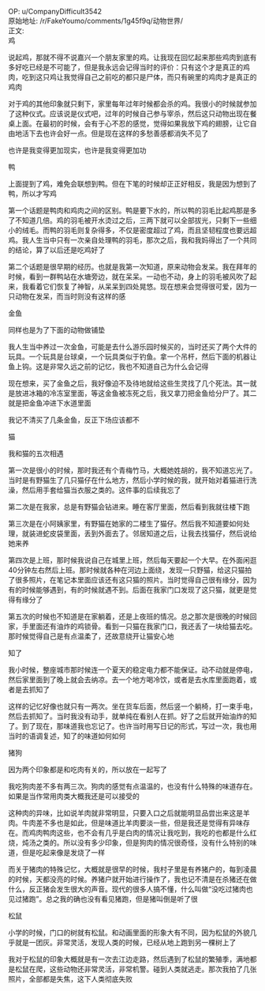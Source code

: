 
OP: u/CompanyDifficult3542  
原始地址: /r/FakeYoumo/comments/1g45f9q/动物世界/  
正文:  
鸡

说起鸡，那就不得不说嘉兴一个朋友家里的鸡。让我现在回忆起来那些鸡肉到底有多好吃已经是不可能了，但是我永远会记得当时的评价：只有这个才是真正的鸡肉，吃到这只鸡让我觉得自己之前吃的都只是尸体，而只有碗里的鸡肉才是真正的鸡肉

对于鸡的其他印象就只剩下，家里每年过年时候都会杀的鸡。我很小的时候就参加了这种仪式。应该说是仪式吧，过年的时候自己参与宰杀，然后这只动物出现在餐桌上面。在最初的时候，会有于心不忍的感觉，觉得如果我放下鸡的翅膀，让它自由地活下去也许会好一点。但是现在这样的多愁善感都消失不见了

也许是我变得更加现实，也许是我变得更加功

鸭

上面提到了鸡，难免会联想到鸭。但在下笔的时候却正正好相反，我是因为想到了鸭，所以才写鸡

第一个话题是鸭肉和鸡肉之间的区别。鸭是要下水的，所以鸭的羽毛比起鸡那是多了不知道几倍。鸡的羽毛被开水烫过之后，三两下就可以全部拔光，只剩下一些细小的绒毛。而鸭的羽毛则复杂得多，不仅是密度超过了鸡，而且坚韧程度也要远超鸡。我人生当中只有一次亲自处理鸭的羽毛，那次之后，我和我妈得出了一个共同的结论，算了以后还是吃鸡好了

第二个话题是很早期的经历。也就是我第一次知道，原来动物会发呆。我在拜年的时候，看到一群鸭站在水塘旁边，就在呆呆。一动也不动，身上的羽毛被风吹了起来，我看着它们恢复了神智，从呆呆到四处晃悠。现在想来会觉得很可爱，因为一只动物在发呆，而当时则没有这样的感

金鱼

同样也是为了下面的动物做铺垫

我人生当中养过一次金鱼，可能是去什么游乐园时候买的，当时还买了两个大件的玩具。一个玩具是台球桌，一个玩具类似于钓鱼。拿一个吊杆，然后下面的机器让鱼上钩。这是非常久远之前的记忆，我也不知道自己为什么会记得

现在想来，买了金鱼之后，我好像迫不及待地就给这些生灵找了几个死法。其一就是放进冰箱的冷冻室里面，等这金鱼被冻死之后，我又拿刀把金鱼给分尸了。其二就是把金鱼冲进下水道里面

我记不清买了几条金鱼，反正下场应该都不

猫

我和猫的五次相遇

第一次是很小的时候，那时我还有个青梅竹马，大概她姓胡的，我不知道忘光了。当时是有野猫生了几只猫仔在什么地方，然后小学时候的我，就开始对着猫进行洗澡，然后用手套给猫当衣服之类的。这件事的后续我忘了

第二次是在我家，总是有野猫会钻进来。睡在客厅里面，然后看到我就往楼下跑

第三次是在小阿姨家里，有野猫在她家的二楼生了猫仔。然后我不知道要如何处理，就装进蛇皮袋里面，丢到外面去了。邻居知道之后，让我去找猫仔，然后说给她来养

第四次是上班，那时候我说自己在城里上班，然后每天要起一个大早。在外面闲逛40分钟左右然后上班。那时候就各种在河边上面绕，发现一只野猫，给这只猫拍了很多照片，在笔记本里面应该还有这只猫的照片。当时觉得自己很有缘分，因为有的时候能够遇到，有的时候就遇不到。后面在我家门口发现了这只猫，就更是觉得有缘分了

第五次的时候也不知道是在家躺着，还是上夜班的情况。总之那次是很晚的时候回家，手里面还有油炸的鸡锁骨。看到一只猫在我家门口，我还丢了一块给猫去吃。那时候觉得自己是有点温柔了，还故意绕开让猫安心地

知了

我小时候，整座城市那时候连一个夏天的稳定电力都不能保证。动不动就是停电，然后家里面到了晚上就会去纳凉。去一个地方喝冷饮，或者是去水库里面跑着，或者是去抓知了

这样的记忆好像也就只有一两次。坐在货车后面，然后竖一个躺椅，打一束手电，然后去抓知了。当时我没有动手，就单纯在看别人在抓。好了之后就开始油炸的知了。到了现在，那味道我也忘记了。也许当时用写日记的形式，写过一次，我也用当时的语调复述，知了的味道如何如何

猪狗

因为两个印象都是和吃肉有关的，所以放在一起写了

我吃狗肉差不多有两三次。狗肉的感觉有点温温的，也没有什么特殊的味道存在。如果是当作常用肉类大概我还是可以接受的

这种肉的异味，比如说羊肉就非常明显，只要入口之后就能明显品尝出来这是羊肉。牛肉差不多也是如此，但是味道比羊肉要淡一些，但是我还是觉得有异味存在。而鸡肉鸭肉这些，也不会有几乎是白肉的情况让我吃到，我吃的也都是什么红烧，炖汤之类的。所以没有多少印象，但是狗肉的情况很奇怪，没有什么特别的味道，但是吃起来像是发烧了一样

而关于猪肉的特殊记忆，大概就是很早的时候，我村子里是有养猪户的，每到凌晨的时候，天都没亮的时候。养猪户就开始进行操作了，我也记不清是在杀猪还在做什么，反正猪会发生很大的声音。现代的很多人搞不懂，什么叫做“没吃过猪肉也见过猪跑”。总之我的确也没有看见猪跑，但是猪叫倒是听了很

松鼠

小学的时候，门口的树就有松鼠。和动画里面的形象大有不同，因为松鼠的外貌几乎就是一团灰。非常灵活，发现人类的时候，已经从地上跑到另一棵树上了

我对于松鼠的印象大概就是有一次去江边走路，然后遇到了松鼠的繁殖季，满地都是松鼠在爬，这些动物还非常灵活，非常机警。碰到人类就逃走。那次我拍了几张照片，全部都是失焦，这下人类彻底失败
